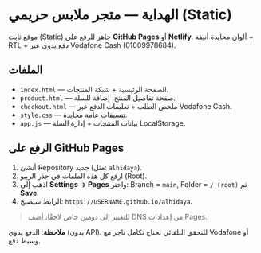 
# الهداية — متجر ملابس حريمي (Static)

موقع ثابت (Static) جاهز للرفع على **GitHub Pages** أو **Netlify**.
ألوان محايدة أنيقة + RTL + دفع يدوي عبر Vodafone Cash (01009978684).

## الملفات
- `index.html` — الصفحة الرئيسية + شبكة المنتجات.
- `product.html` — صفحة تفاصيل المنتج، إضافة للسلة.
- `checkout.html` — ملخص الطلب + تعليمات الدفع عبر Vodafone Cash.
- `style.css` — تنسيقات عامة محايدة.
- `app.js` — بيانات المنتجات + إدارة السلة LocalStorage.

## الرفع على GitHub Pages
1. أنشئ Repository جديد (مثل: `alhidaya`).
2. ارفع كل هذه الملفات في جذر الريبو (Root).
3. اذهب إلى **Settings → Pages** واختر: Branch = `main`, Folder = `/ (root)` ثم **Save**.
4. الرابط سيصبح: `https://USERNAME.github.io/alhidaya`.

> للتغيير إلى دومين خاص لاحقًا، أضف DNS من إعدادات Pages.

**ملاحظة**: الدفع يدوي (بدون API). للتحقق التلقائي تحتاج تكامل تاجر مع Vodafone أو وسيط دفع.
